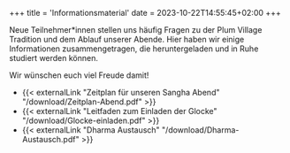 +++
title = 'Informationsmaterial'
date = 2023-10-22T14:55:45+02:00
+++

Neue Teilnehmer*innen stellen uns häufig Fragen zu der Plum Village Tradition und dem Ablauf unserer Abende.
Hier haben wir einige Informationen zusammengetragen, die heruntergeladen und in Ruhe studiert werden können.

Wir wünschen euch viel Freude damit!

* {{< externalLink "Zeitplan für unseren Sangha Abend" "/download/Zeitplan-Abend.pdf" >}}
* {{< externalLink "Leitfaden zum Einladen der Glocke" "/download/Glocke-einladen.pdf" >}}
* {{< externalLink "Dharma Austausch" "/download/Dharma-Austausch.pdf" >}}